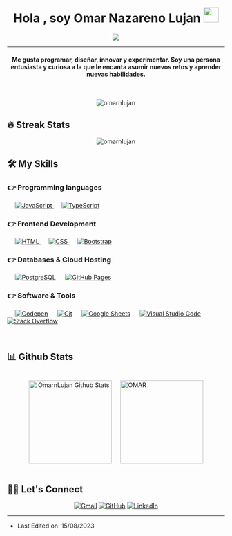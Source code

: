 
<h1 align="center">Hola , soy Omar Nazareno Lujan <img src="https://media.giphy.com/media/hvRJCLFzcasrR4ia7z/giphy.gif" width="35"></h1>
<p align="center">
  <a href="https://github.com/DenverCoder1/readme-typing-svg"><img src="https://readme-typing-svg.herokuapp.com?lines=Full+Stack+Web+Developer;Siempre%20dispuesto%20a%20aprender&center=true&width=500&height=50"></a>
</p>
<hr/>
<h4 align="center">Me gusta programar, diseñar, innovar y experimentar. Soy una persona entusiasta y curiosa a la que le encanta asumir nuevos retos y aprender nuevas habilidades.</h4>
<br>
<p align="center"> <img src="https://komarev.com/ghpvc/?username=OmarnLujan&label=Profile%20views&color=0e75b6&style=plastic" alt="omarnlujan" /> </p>

## 🔥 Streak Stats
<p align="center"><img src="https://github-readme-streak-stats.herokuapp.com?user=omarnlujan&theme=merko&border_radius=5&locale=es" alt="omarnlujan"  /></p>


## 🛠️ My Skills

### 👉 Programming languages

<p align="left"> 
  &emsp;
  <a href="https://developer.mozilla.org/en-US/docs/Web/JavaScript" target="blank"> 
     <img alt="JavaScript" src="https://img.shields.io/badge/JavaScript%20-%23F7DF1E.svg?logo=javascript&logoColor=black">
   </a>
	&emsp;
  <a href="https://developer.mozilla.org/en-US/docs/Web/JavaScript" target="_blank"> 
     <img alt="TypeScript" src="https://img.shields.io/badge/TypeScript-%23007ACC.svg?style=flat&logo=typescript&logoColor=white">
   </a>
</p>

### 👉 Frontend Development
<p align="left"> 
  &emsp; 
  <a href="https://www.w3.org/html/" target="_blank"> 
   <img alt="HTML" src="https://img.shields.io/badge/HTML5%20-%23E34F26.svg?logo=html5&logoColor=white">
  </a>   
  &emsp;
  <a href="https://www.w3schools.com/css/" target="_blank">
    <img alt="CSS" src="https://img.shields.io/badge/CSS%20-%231572B6.svg?logo=css3&logoColor=white">
  </a> 
   &emsp;
  <a href="https://getbootstrap.com" target="_blank"> 
    <img alt="Bootstrap" src="https://img.shields.io/badge/Bootstrap-%23563D7C.svg?style=flat&logo=bootstrap&logoColor=white"/>
  </a>
</p>

### 👉 Databases & Cloud Hosting
<p align="left">
  &emsp;
    <a href="https://www.mysql.com/"><img alt="PostgreSQL" src="https://img.shields.io/badge/%20PostgreSQL-orange"></a>
  &emsp;
    <a href="https://www.github.com"><img alt="GitHub Pages" src="https://img.shields.io/badge/GitHub%20Pages-%23327FC7.svg?style=flat&llogo=github&logoColor=white"></a>
 </p>
  
 ### 👉 Software & Tools
 
<p>
  &emsp;
    <a href="#"><img alt="Codepen" src="https://img.shields.io/badge/Codepen-000000.svg?logo=codepen&logoColor=white"></a>
  &emsp;
    <a href="#"><img alt="Git" src="https://img.shields.io/badge/Git%20-%23F05033.svg?logo=git&logoColor=white"></a>
  &emsp;
    <a href="#"><img alt="Google Sheets" src="https://img.shields.io/badge/Google%20Sheets%20-%2334A853.svg?logo=google%20sheets&logoColor=white"></a>
  &emsp;
    <a href="#"><img alt="Visual Studio Code" src="https://img.shields.io/badge/Visual%20Studio%20Code-0078d7.svg?logo=visual-studio-code&logoColor=white"></a>
  &emsp;
    <a href="#"><img alt="Stack Overflow" src="https://img.shields.io/badge/-Stack%20Overflow-FE7A16?logo=stack-overflow&logoColor=white"></a>
  &emsp;
</p>

<br/>

## 📊 Github Stats 

  <br/>
<div style="display: flex; justify-content: center; align-items: center;">
    <a href="https://github.com/anuraghazra/github-readme-stats" style="margin-right: 20px; text-align: center;">
        <img alt="OmarnLujan Github Stats" src="https://github-readme-stats.vercel.app/api?username=OmarnLujan&show_icons=true&count_private=true&theme=merko" height="192px"/>
    </a>
    <img src="https://github-readme-stats.vercel.app/api/top-langs?username=OmarnLujan&show_icons=true&locale=en&layout=compact&theme=merko" alt="OMAR" height="192px"/>
</div>

<br/>

## 🙋‍♀️ Let's Connect
<p align="center">
	<a href="mailto:omarnlujan@gmail.com"><img src="https://img.icons8.com/bubbles/50/000000/gmail.png" alt="Gmail"/></a>
	<a href="https://github.com/OmarnLujan"><img src="https://img.icons8.com/bubbles/50/000000/github.png" alt="GitHub"/></a>
	<a href="https://www.linkedin.com/in/omar-nazareno-lujan-8b09b0268/"><img src="https://img.icons8.com/bubbles/50/000000/linkedin.png" alt="LinkedIn"/></a>
	
</p>

<hr/>


* Last Edited on: 15/08/2023








